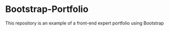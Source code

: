 # Bootstrap-Portfolio
This repository is an example of a front-end expert portfolio using Bootstrap
